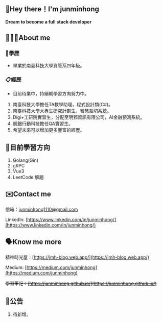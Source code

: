 ## 👋Hey there！I'm junminhong

**Dream to become a full stack developer**

## 👨🏻‍💻About me

### 🏫學歷
- 畢業於南臺科技大學資管系四年級。

### 📋經歷
- 目前待業中，持續朝學習方向努力中。
1. 南臺科技大學擔任TA教學助理，程式設計類(C#)。
2. 南臺科技大學大專生研究計劃生，智慧裁切系統。
3. Digi+工研院實習生，分配至明郅資訊有限公司，AI金融預測系統。
4. 凱鈿行動科技擔任QA實習生。
5. 希望未來可以增加更多豐富的經歷。

## 📝目前學習方向
1. Golang(Gin)
2. gRPC
3. Vue3
4. LeetCode 解題

## ✉️Contact me
信箱：[junminhong1110@gmail.com](mailto:junminhong1110@gmail.com)

LinkedIn: [https://www.linkedin.com/in/junminhong/](https://www.linkedin.com/in/junminhong/)

## 🗣Know me more
精神時光屋：[https://jmh-blog.web.app/](https://jmh-blog.web.app/)

Medium: [https://medium.com/junminhong](https://medium.com/junminhong)

~~學習筆記：[https://junminhong.github.io/](https://junminhong.github.io/)~~

## 📍公告
1. 待新增。
